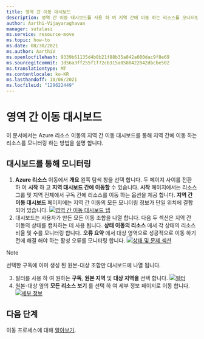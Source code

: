 ```yaml
---
title: 영역 간 이동 대시보드
description: 영역 간 이동 대시보드를 사용 하 여 지역 간에 이동 하는 리소스를 모니터링 합니다.
author: Aarthi-Vijayaraghavan
manager: sutalasi
ms.service: resource-move
ms.topic: how-to
ms.date: 08/30/2021
ms.author: AarthiV
ms.openlocfilehash: 9339b61135d4b8b21f88b35a842a080dac9f8e69
ms.sourcegitcommit: 1d56a3ff255f1f72c6315a0588422842dbcbe502
ms.translationtype: MT
ms.contentlocale: ko-KR
ms.lasthandoff: 10/06/2021
ms.locfileid: "129622449"
---
```

# <a name="move-across-region-dashboard"></a>영역 간 이동 대시보드
이 문서에서는 Azure 리소스 이동의 지역 간 이동 대시보드를 통해 지역 간에 이동 하는 리소스를 모니터링 하는 방법을 설명 합니다. 
## <a name="monitor-via-the-dashboard"></a>대시보드를 통해 모니터링
1. **Azure 리소스** 이동에서 **개요** 왼쪽 탐색 창을 선택 합니다. 두 페이지 사이를 전환 하 여 **시작** 하 고 **지역 대시보드 간에 이동할** 수 있습니다. **시작** 페이지에서는 리소스 그룹 및 지역 전체에서 구독 간에 리소스를 이동 하는 옵션을 제공 합니다.
**지역 간 이동 대시보드** 페이지에는 지역 간 이동의 모든 모니터링 정보가 단일 위치에 결합 되어 있습니다.
    [![영역 간 이동 대시보드 탭](media\move-across-region-dashboard\move-across-region-dashboard-tab.png)](media\move-across-region-dashboard\move-across-region-dashboard-tab.png)
2. 대시보드는 사용자가 만든 모든 이동 조합을 나열 합니다. 다음 두 섹션은 지역 간 이동의 상태를 캡처하는 데 사용 됩니다.
    **상태 이동의 리소스** 에서 각 상태의 리소스 비율 및 수를 모니터링 합니다.
    **오류 요약** 에서 대상 영역으로 성공적으로 이동 하기 전에 해결 해야 하는 활성 오류를 모니터링 합니다.
    [![상태 및 문제 섹션](media\move-across-region-dashboard\move-across-region-dashboard-status-issues.png)](media\move-across-region-dashboard\move-across-region-dashboard-status-issues.png)
> [!NOTE]
> 선택한 구독에 이미 생성 된 원본-대상 조합만 대시보드에 나열 됩니다.

3. 필터를 사용 하 여 원하는 **구독**, **원본 지역** 및 **대상 지역을** 선택 합니다.
    [![필터](media\move-across-region-dashboard\move-across-region-dashboard-filters.png)](media\move-across-region-dashboard\move-across-region-dashboard-filters.png)
4. 원본-대상 옆의 **모든 리소스 보기** 를 선택 하 여 세부 정보 페이지로 이동 합니다.
    [![세부 정보](media\move-across-region-dashboard\move-across-region-dashboard-details.png)](media\move-across-region-dashboard\move-across-region-dashboard-details.png)
## <a name="next-steps"></a>다음 단계
이동 프로세스에 대해 [알아보기](about-move-process.md).
